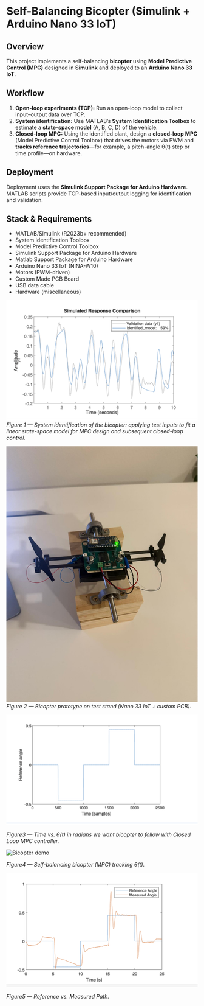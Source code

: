# Self-Balancing Bicopter (Simulink + Arduino Nano 33 IoT)

## Overview
This project implements a self-balancing **bicopter** using **Model Predictive Control (MPC)** designed in **Simulink** and deployed to an **Arduino Nano 33 IoT**.

## Workflow
1. **Open-loop experiments (TCP):** Run an open-loop model to collect input–output data over TCP.
2. **System identification:** Use MATLAB’s **System Identification Toolbox** to estimate a **state-space model** (A, B, C, D) of the vehicle.
3. **Closed-loop MPC:** Using the identified plant, design a **closed-loop MPC** (Model Predictive Control Toolbox) that drives the motors via PWM and **tracks reference trajectories**—for example, a pitch-angle θ(t) step or time profile—on hardware.

## Deployment
Deployment uses the **Simulink Support Package for Arduino Hardware**. MATLAB scripts provide TCP-based input/output logging for identification and validation.

## Stack & Requirements
- MATLAB/Simulink (R2023b+ recommended)
- System Identification Toolbox
- Model Predictive Control Toolbox
- Simulink Support Package for Arduino Hardware
- Matlab Support Package for Arduino Hardware
- Arduino Nano 33 IoT (NINA-W10)
- Motors (PWM-driven)
- Custom Made PCB Board
- USB data cable
- Hardware (miscellaneous)

![Bicopter prototype](pictures/SystemID.png)
*Figure 1 — System identification of the bicopter: applying test inputs to fit a linear state-space model for MPC design and subsequent closed-loop control.*

![Bicopter prototype](pictures/BicopterPic.jpg)
*Figure 2 — Bicopter prototype on test stand (Nano 33 IoT + custom PCB).*


![Bicopter Tracking Path](pictures/TrackPath.jpg)

*Figure3 — Time vs. θ(t) in radians we want bicopter to follow with Closed Loop MPC controller.*


![Bicopter demo](pictures/Demo.gif)

*Figure4 — Self-balancing bicopter (MPC) tracking θ(t).*


![Referance vs Measured Path](pictures/RefvsMeasured.jpg)

*Figure5 — Reference vs. Measured Path.*

